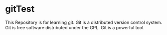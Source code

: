 # gitTest
This Repository is for learning git.
Git is a distributed version control system.
Git is free software distributed under the GPL.
Git is a powerful tool.
